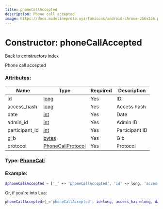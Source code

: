 ```yaml
---
title: phoneCallAccepted
description: Phone call accepted
image: https://docs.madelineproto.xyz/favicons/android-chrome-256x256.png
---
```

# Constructor: phoneCallAccepted  
[Back to constructors index](index.md)



Phone call accepted

### Attributes:

| Name     |    Type       | Required | Description |
|----------|---------------|----------|-------------|
|id|[long](../types/long.md) | Yes|ID|
|access\_hash|[long](../types/long.md) | Yes|Access hash|
|date|[int](../types/int.md) | Yes|Date|
|admin\_id|[int](../types/int.md) | Yes|Admin ID|
|participant\_id|[int](../types/int.md) | Yes|Participant ID|
|g\_b|[bytes](../types/bytes.md) | Yes|G b|
|protocol|[PhoneCallProtocol](../types/PhoneCallProtocol.md) | Yes|Protocol|



### Type: [PhoneCall](../types/PhoneCall.md)


### Example:

```php
$phoneCallAccepted = ['_' => 'phoneCallAccepted', 'id' => long, 'access_hash' => long, 'date' => int, 'admin_id' => int, 'participant_id' => int, 'g_b' => 'bytes', 'protocol' => PhoneCallProtocol];
```  


Or, if you're into Lua:

```lua
phoneCallAccepted={_='phoneCallAccepted', id=long, access_hash=long, date=int, admin_id=int, participant_id=int, g_b='bytes', protocol=PhoneCallProtocol}

```


